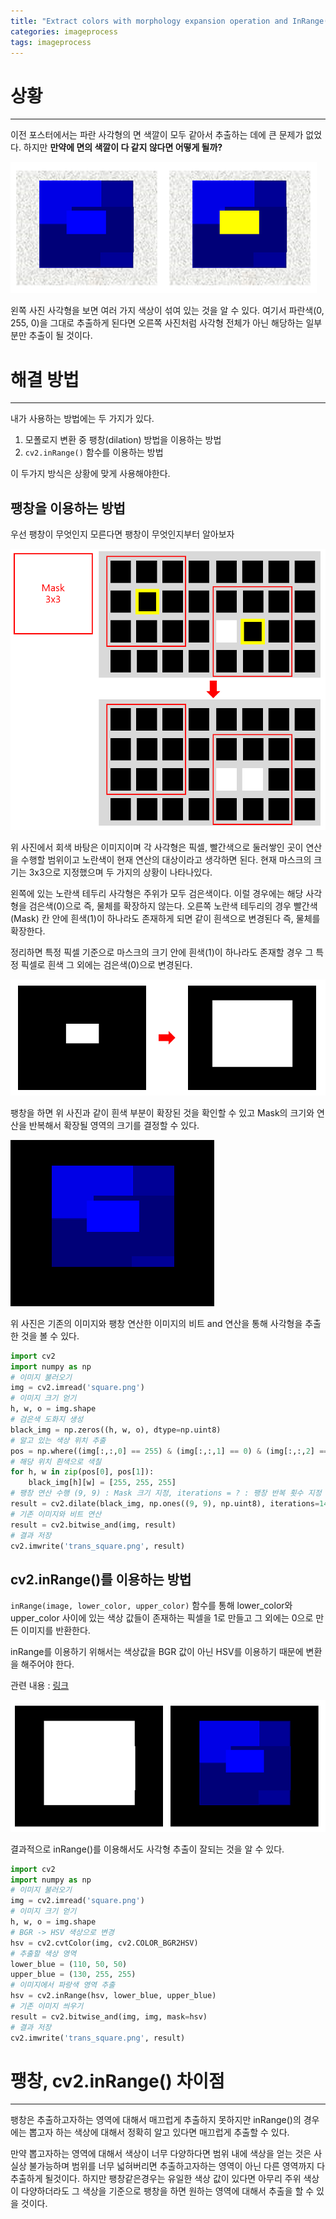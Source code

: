 ```yaml
---
title: "Extract colors with morphology expansion operation and InRange() function with python"
categories: imageprocess
tags: imageprocess
---
```


# 상황

<hr>

이전 포스터에서는 파란 사각형의 면 색깔이 모두 같아서 추출하는 데에 큰 문제가 없었다. 하지만 **만약에 면의 색깔이 다 같지 않다면 어떻게 될까?**

![extractImageDarkColor1](/assets/postImages/ExtractDarkColorFromImage/extractImageDarkColor1.PNG)

왼쪽 사진 사각형을 보면 여러 가지 색상이 섞여 있는 것을 알 수 있다. 여기서 파란색(0, 255, 0)을 그대로 추출하게 된다면 오른쪽 사진처럼 사각형 전체가 아닌 해당하는 일부분만 추출이 될 것이다.

# 해결 방법

<hr>

내가 사용하는 방법에는 두 가지가 있다.

1. 모폴로지 변환 중 팽창(dilation) 방법을 이용하는 방법
2. `cv2.inRange()` 함수를 이용하는 방법

이 두가지 방식은 상황에 맞게 사용해야한다.

## 팽창을 이용하는 방법

우선 팽창이 무엇인지 모른다면 팽창이 무엇인지부터 알아보자

![extractImageDarkColor2](/assets/postImages/ExtractDarkColorFromImage/extractImageDarkColor2.PNG)

위 사진에서 회색 바탕은 이미지이며 각 사각형은 픽셀, 빨간색으로 둘러쌓인 곳이 연산을 수행할 범위이고 노란색이 현재 연산의 대상이라고 생각하면 된다. 현재 마스크의 크기는 3x3으로 지정했으며 두 가지의 상황이 나타나있다.

왼쪽에 있는 노란색 테두리 사각형은 주위가 모두 검은색이다. 이럴 경우에는 해당 사각형을 검은색(0)으로 즉, 물체를 확장하지 않는다. 오른쪽 노란색 테두리의 경우 빨간색(Mask) 칸 안에 흰색(1)이 하나라도 존재하게 되면 같이 흰색으로 변경된다 즉, 물체를 확장한다.

정리하면 특정 픽셀 기준으로 마스크의 크기 안에 흰색(1)이 하나라도 존재할 경우 그 특정 픽셀로 흰색 그 외에는 검은색(0)으로 변경된다.

![extractImageDarkColor3](/assets/postImages/ExtractDarkColorFromImage/extractImageDarkColor3.PNG)

팽창을 하면 위 사진과 같이 흰색 부분이 확장된 것을 확인할 수 있고 Mask의 크기와 연산을 반복해서 확장될 영역의 크기를 결정할 수 있다.

![extractImageDarkColor4](/assets/postImages/ExtractDarkColorFromImage/extractImageDarkColor4.png)

위 사진은 기존의 이미지와 팽창 연산한 이미지의 비트 and 연산을 통해 사각형을 추출한 것을 볼 수 있다.

``` python
import cv2
import numpy as np
# 이미지 불러오기
img = cv2.imread('square.png')
# 이미지 크기 얻기
h, w, o = img.shape
# 검은색 도화지 생성
black_img = np.zeros((h, w, o), dtype=np.uint8)
# 알고 있는 색상 위치 추출
pos = np.where((img[:,:,0] == 255) & (img[:,:,1] == 0) & (img[:,:,2] == 0))
# 해당 위치 흰색으로 색칠
for h, w in zip(pos[0], pos[1]):
    black_img[h][w] = [255, 255, 255]
# 팽창 연산 수행 (9, 9) : Mask 크기 지정, iterations = ? : 팽창 반복 횟수 지정
result = cv2.dilate(black_img, np.ones((9, 9), np.uint8), iterations=14)
# 기존 이미지와 비트 연산
result = cv2.bitwise_and(img, result)
# 결과 저장
cv2.imwrite('trans_square.png', result)
```

## cv2.inRange()를 이용하는 방법

`inRange(image, lower_color, upper_color)` 함수를 통해 lower_color와 upper_color 사이에 있는 색상 값들이 존재하는 픽셀을 1로 만들고 그 외에는 0으로 만든 이미지를 반환한다.

inRange를 이용하기 위해서는 색상값을 BGR 값이 아닌 HSV를 이용하기 때문에 변환을 해주어야 한다.

관련 내용 : [링크](https://docs.opencv.org/3.4/da/d97/tutorial_threshold_inRange.html)

![extractImageDarkColor5](/assets/postImages/ExtractDarkColorFromImage/extractImageDarkColor5.PNG)

결과적으로 inRange()를 이용해서도 사각형 추출이 잘되는 것을 알 수 있다.

``` python
import cv2
import numpy as np
# 이미지 불러오기
img = cv2.imread('square.png')
# 이미지 크기 얻기
h, w, o = img.shape
# BGR -> HSV 색상으로 변경
hsv = cv2.cvtColor(img, cv2.COLOR_BGR2HSV)
# 추출할 색상 영역
lower_blue = (110, 50, 50)
upper_blue = (130, 255, 255)
# 이미지에서 파랑색 영역 추출
hsv = cv2.inRange(hsv, lower_blue, upper_blue)
# 기존 이미지 씌우기
result = cv2.bitwise_and(img, img, mask=hsv)
# 결과 저장
cv2.imwrite('trans_square.png', result)
```

# 팽창, cv2.inRange() 차이점

<hr>

팽창은 추출하고자하는 영역에 대해서 매끄럽게 추출하지 못하지만 inRange()의 경우에는 뽑고자 하는 색상에 대해서 정확히 알고 있다면 매끄럽게 추출할 수 있다.

만약 뽑고자하는 영역에 대해서 색상이 너무 다양하다면 범위 내에 색상을 얻는 것은 사실상 불가능하며 범위를 너무 넓혀버리면 추출하고자하는 영역이 아닌 다른 영역까지 다 추출하게 될것이다. 하지만 팽창같은경우는 유일한 색상 값이 있다면 아무리 주위 색상이 다양하더라도 그 색상을 기준으로 팽창을 하면 원하는 영역에 대해서 추출을 할 수 있을 것이다.
